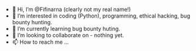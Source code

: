 - 👋 Hi, I’m @Fifinarna (clearly not my real name!)
- 👀 I’m interested in coding (Python), programming, ethical hacking, bug bounty hunting.
- 🌱 I’m currently learning bug bounty huting.
- 💞️ I’m looking to collaborate on - nothing yet.
- 📫 How to reach me ...

<!---
Fifinarna/Fifinarna is a ✨ special ✨ repository because its `README.md` (this file) appears on your GitHub profile.
You can click the Preview link to take a look at your changes.
--->
